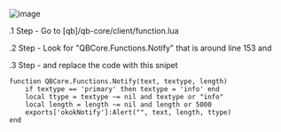 ![image](https://github.com/user-attachments/assets/e221d21e-0d5f-437e-9466-beb1a6f8618d)

.1 Step - Go to [qb]/qb-core/client/function.lua


.2 Step - Look for "QBCore.Functions.Notify" that is around line 153 and 

.3 Step - and replace the code with this snipet 

```
function QBCore.Functions.Notify(text, textype, length)
    if textype == 'primary' then textype = 'info' end 
    local ttype = textype ~= nil and textype or "info"
    local length = length ~= nil and length or 5000
    exports['okokNotify']:Alert("", text, length, ttype)
end
